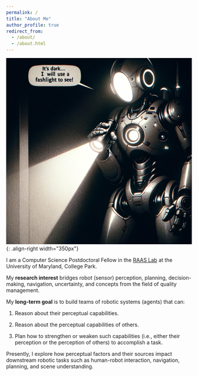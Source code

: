 ```yaml
---
permalink: /
title: "About Me"
author_profile: true
redirect_from: 
  - /about/
  - /about.html
---
```


<!-- ![Illustration of light-based perceptual factors](/images/blinding_sunlight_for_robot.png){: .align-right width="350px"} -->
![Illustration of light-based perceptual factors 2](/images/dark_room_flashlight_robot.png){: .align-right width="350px"}


I am a Computer Science Postdoctoral Fellow in the [RAAS Lab](https://www.raaslab.org) at the University of Maryland, College Park.

My **research interest** bridges robot (sensor) perception, planning, decision-making, navigation, uncertainty, and concepts from the field of quality management.

My **long-term goal** is to build teams of robotic systems (agents) that can:

1. Reason about their perceptual capabilities.

2. Reason about the perceptual capabilities of others.

3. Plan how to strengthen or weaken such capabilities (i.e., either their perception or the perception of others) to accomplish a task.

<!-- For example, let us say a robot (the agent) needs to visually search for spare parts (the task) to repair one of its arms. But the parts are in a dimly lit room, which makes it hard to find them. So, the robot uses a flashlight to illuminate the room, strengthening its ability to see the parts (see figure). Through my long-term work, this robot **understands** that the room is *not well-lit*; its cameras *work best in well-lit areas*; light sources such as flashlight *illuminate* areas; and using a light source appropriately *increases its (the robot's) ability* to search for the spare parts in the room. In a much different example, a robot **understands** that creating glare with lights will temporarily blind adversaries, weakening its adversaries' ability to see it and helping it avoid capture. -->

Presently, I explore how perceptual factors and their sources impact downstream robotic tasks such as human-robot interaction, navigation, planning, and scene understanding.
